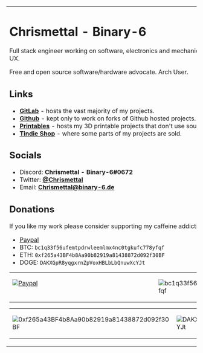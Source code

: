 <table>
<tr VALIGN=TOP>
<td style width=66%>

# Chrismettal - Binary-6

Full stack engineer working on software, electronics and mechanical design for 3D printing. Horrible at UX.

Free and open source software/hardware advocate. Arch User.


## Links

- [**GitLab**](https://gitlab.com/chrismettal) -  hosts the vast majority of my projects.
- [**Github**](https://github.com/chrismettal) - kept only to work on forks of Github hosted projects.
- [**Printables**](https://www.printables.com/social/13425-chrismettal-binary-6/about) - hosts my 3D printable projects that don't use source control.
- [**Tindie Shop**](https://www.tindie.com/stores/binary-6/) - where some parts of my projects are sold.


## Socials
 
- Discord: **Chrismettal - Binary-6#0672**
- Twitter: [**@Chrismettal**](https://twitter.com/Chrismettal)
- Email:   [**Chrismettal@binary-6.de**](mailto:Chrismettal@binary-6.de)


## Donations

If you like my work please consider supporting my caffeine addiction!

- [Paypal](https://www.paypal.com/donate/?hosted_button_id=7VMKT7P7PL86J)
- BTC: `bc1q33f56ufemtpdrwleemlmx4nc0tgkufc778yfqf`
- ETH: `0xf265a43BF4b8Aa90b82919a81438872d092f30BF`
- DOGE: `DAKXGpR8yqgxrnZpVoxHBLbLbQnuwXcYJt`

<table>
<tr VALIGN=TOP>
<td style width=50%>

[![Paypal](https://gitlab.com/Chrismettal/Chrismettal/-/raw/main/img/PP_Dono.png)](https://www.paypal.com/donate/?hosted_button_id=7VMKT7P7PL86J)

</td>
<td>

![bc1q33f56ufemtpdrwleemlmx4nc0tgkufc778yfqf](https://gitlab.com/Chrismettal/Chrismettal/-/raw/main/img/BTC_Dono.png)

</td>
</tr>
</table>

<table>
<tr VALIGN=TOP>
<td style width=50%>

![0xf265a43BF4b8Aa90b82919a81438872d092f30BF](https://gitlab.com/Chrismettal/Chrismettal/-/raw/main/img/ETH_Dono.png) 

</td>
<td>

![DAKXGpR8yqgxrnZpVoxHBLbLbQnuwXcYJt](https://gitlab.com/Chrismettal/Chrismettal/-/raw/main/img/DOGE_Dono.png)

</td>
</tr>
</table>

</td>
<td>

## [EleLab_V2](https://gitlab.com/Chrismettal/EleLab_v2)
[![EleLab_V2](https://gitlab.com/Chrismettal/EleLab_v2/-/raw/master/img/CompleteNice.jpg)](https://gitlab.com/Chrismettal/EleLab_v2)

## [ESP-Hiro](https://gitlab.com/Chrismettal/ESP-Hiro)
[![ESP-Hiro](https://gitlab.com/Chrismettal/ESP-Hiro/-/raw/master/img/Nice.png)](https://gitlab.com/Chrismettal/ESP-Hiro)

## [LasS0](https://gitlab.com/Chrismettal/LasS0)
[![LasS0](https://gitlab.com/Chrismettal/LasS0/-/raw/master/img/Board.jpg)](https://gitlab.com/Chrismettal/LasS0)

</td>
</tr>
</table>